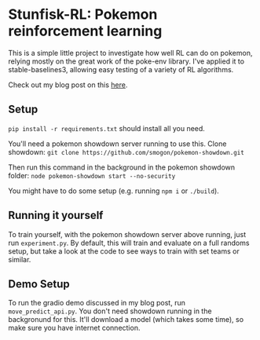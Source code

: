 # Stunfisk-RL: Pokemon reinforcement learning

This is a simple little project to investigate how well RL can do on pokemon, relying mostly on the great work of the poke-env library. I've applied it to stable-baselines3, allowing easy testing of a variety of RL algorithms.

Check out my blog post on this [here]().

## Setup

`pip install -r requirements.txt` should install all you need.

You'll need a pokemon showdown server running to use this. Clone showdown:
`git clone https://github.com/smogon/pokemon-showdown.git`

Then run this command in the background in the pokemon showdown folder:
`node pokemon-showdown start --no-security`

You might have to do some setup (e.g. running `npm i` or `./build`).

## Running it yourself

To train yourself, with the pokemon showdown server above running, just run `experiment.py`. By default, this will train and evaluate on a full randoms setup, but take a look at the code to see ways to train with set teams or similar.

## Demo Setup

To run the gradio demo discussed in my blog post, run `move_predict_api.py`. You don't need showdown running in the backgronund for this. It'll download a model (which takes some time), so make sure you have internet connection.
